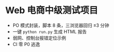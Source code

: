 # Web 电商中级测试项目

- PO 模式封装，脚本 8 条，三浏览器回归 ≤3 分钟
- 一键 `python run.py` 生成 HTML 报告
- 弱网、控制台报错定位示例
- CI 零 P0 逃逸